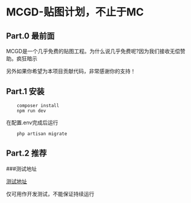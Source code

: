 # MCGD-贴图计划，不止于MC

## Part.0 最前面

MCGD是一个几乎免费的贴图工程。为什么说几乎免费呢?因为我们接收无偿赞助。疯狂暗示

另外如果你希望为本项目贡献代码，非常感谢你的支持！

## Part.1 安装

```
    composer install
    npm run dev
```
在配置.env完成后运行
```
    php artisan migrate
```
## Part.2 推荐

###测试地址

[测试地址](http://111.230.250.173)

仅可用作开发测试，不能保证持续运行
